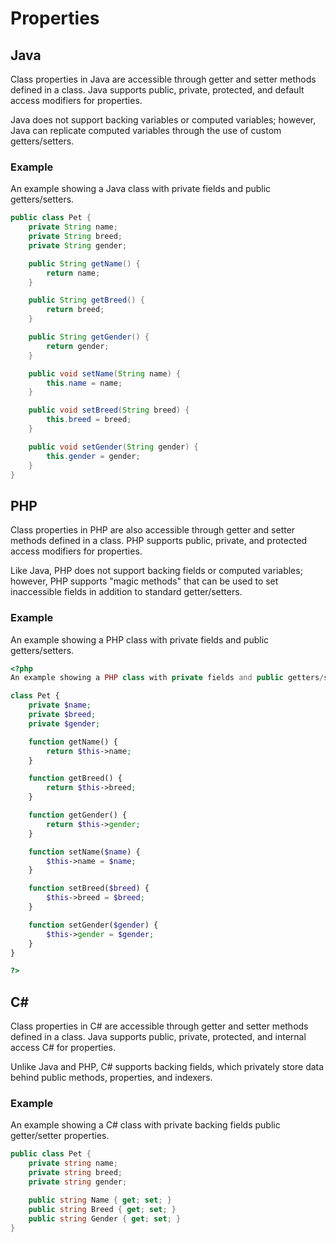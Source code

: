 # Properties

## Java
Class properties in Java are accessible through getter and setter methods defined in a class. Java supports public, private, protected, and default access modifiers for properties.

Java does not support backing variables or computed variables; however, Java can replicate computed variables through the use of custom getters/setters.

### Example
An example showing a Java class with private fields and public getters/setters.

```java
public class Pet {
    private String name;
    private String breed;
    private String gender;

    public String getName() {
        return name;
    }

    public String getBreed() {
        return breed;
    }

    public String getGender() {
        return gender;
    }

    public void setName(String name) {
        this.name = name;
    }

    public void setBreed(String breed) {
        this.breed = breed;
    }

    public void setGender(String gender) {
        this.gender = gender;
    }
}
```

## PHP
Class properties in PHP are also accessible through getter and setter methods defined in a class. PHP supports public, private, and protected access modifiers for properties.

Like Java, PHP does not support backing fields or computed variables; however, PHP supports "magic methods" that can be used to set inaccessible fields in addition to standard getter/setters.

### Example
An example showing a PHP class with private fields and public getters/setters.

```php
<?php
An example showing a PHP class with private fields and public getters/setters.

class Pet {
    private $name;
    private $breed;
    private $gender;

    function getName() {
        return $this->name;
    }

    function getBreed() {
        return $this->breed;
    }

    function getGender() {
        return $this->gender;
    }

    function setName($name) {
        $this->name = $name;
    }

    function setBreed($breed) {
        $this->breed = $breed;
    }

    function setGender($gender) {
        $this->gender = $gender;
    }
}

?>
```

## C#
Class properties in C# are accessible through getter and setter methods defined in a class. Java supports public, private, protected, and internal access C# for properties.

Unlike Java and PHP, C# supports backing fields, which privately store data behind public methods, properties, and indexers.

### Example
An example showing a C# class with private backing fields public getter/setter properties.

```cs
public class Pet {
    private string name;
    private string breed;
    private string gender;

    public string Name { get; set; }
    public string Breed { get; set; }
    public string Gender { get; set; }
}
```
